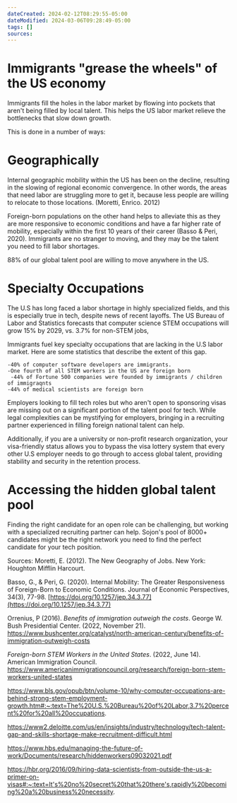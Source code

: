 ```yaml
---
dateCreated: 2024-02-12T08:29:55-05:00
dateModified: 2024-03-06T09:28:49-05:00
tags: []
sources: 
---
```

 
# Immigrants "grease the wheels" of the US economy

Immigrants fill the holes in the labor market by flowing into pockets that aren't being filled by local talent. This helps the US labor market relieve the bottlenecks that slow down growth.

This is done in a number of ways:

# Geographically

 Internal geographic mobility within the US has been on the decline, resulting in the slowing of regional economic convergence. In other words, the areas that need labor are struggling more to get it, because less people are willing to relocate to those locations. (Moretti, Enrico. 2012)

Foreign-born populations on the other hand helps to alleviate this as they are more responsive to economic conditions and have a far higher rate of mobility, especially within the first 10 years of their career (Basso & Peri, 2020). Immigrants are no stranger to moving, and they may be the talent you need to fill labor shortages.

88% of our global talent pool are willing to move anywhere in the US.

# Specialty Occupations

The U.S has long faced a labor shortage in highly specialized fields, and this is especially true in tech, despite news of recent layoffs. The US Bureau of Labor and Statistics forecasts that computer science STEM occupations will grow 15% by 2029, vs. 3.7% for non-STEM jobs, 

Immigrants fuel key specialty occupations that are lacking in the U.S labor market. Here are some statistics that describe the extent of this gap.

	-40% of computer software developers are immigrants.
	-One fourth of all STEM workers in the US are foreign born
	 -44% of Fortune 500 companies were founded by immigrants / children of immigraqnts
	-44% of medical scientists are foreign born

Employers looking to fill tech roles but who aren't open to sponsoring visas are missing out on a significant portion of the talent pool for tech. While legal complexities can be mystifying for employers, bringing in a recruiting partner experienced in filling foreign national talent can help.

Additionally, if you are a university or non-profit research organization, your visa-friendly status  allows you to bypass the visa lottery system that every other U.S employer needs to go through to access global talent, providing stability and security in the retention process.

# Accessing the hidden global talent pool

Finding the right candidate for an open role can be challenging, but working with a specialized recruiting partner can help. Sojon's pool of 8000+ candidates might be the right network you need to find the perfect candidate for your tech position.





Sources:
Moretti, E. (2012). The New Geography of Jobs. New York: Houghton Mifflin Harcourt.

Basso, G., & Peri, G. (2020). Internal Mobility: The Greater Responsiveness of Foreign-Born to Economic Conditions. Journal of Economic Perspectives, 34(3), 77-98. [https://doi.org/10.1257/jep.34.3.77](https://doi.org/10.1257/jep.34.3.77)

Orrenius, P (2016). _Benefits of immigration outweigh the costs_. George W. Bush Presidential Center. (2022, November 21). https://www.bushcenter.org/catalyst/north-american-century/benefits-of-immigration-outweigh-costs

_Foreign-born STEM Workers in the United States_. (2022, June 14). American Immigration Council. https://www.americanimmigrationcouncil.org/research/foreign-born-stem-workers-united-states

https://www.bls.gov/opub/btn/volume-10/why-computer-occupations-are-behind-strong-stem-employment-growth.htm#:~:text=The%20U.S.%20Bureau%20of%20Labor,3.7%20percent%20for%20all%20occupations.

https://www2.deloitte.com/us/en/insights/industry/technology/tech-talent-gap-and-skills-shortage-make-recruitment-difficult.html

https://www.hbs.edu/managing-the-future-of-work/Documents/research/hiddenworkers09032021.pdf

https://hbr.org/2016/09/hiring-data-scientists-from-outside-the-us-a-primer-on-visas#:~:text=It's%20no%20secret%20that%20there's,rapidly%20becoming%20a%20business%20necessity.